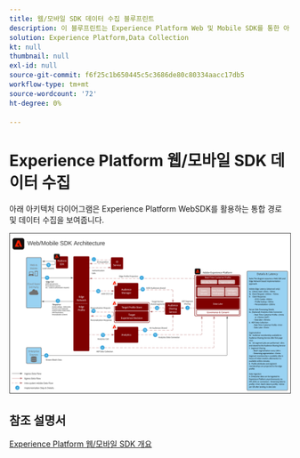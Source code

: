 ```yaml
---
title: 웹/모바일 SDK 데이터 수집 블루프린트
description: 이 블루프린트는 Experience Platform Web 및 Mobile SDK를 통한 아키텍처 및 수집을 보여줍니다
solution: Experience Platform,Data Collection
kt: null
thumbnail: null
exl-id: null
source-git-commit: f6f25c1b650445c5c3686de80c80334aacc17db5
workflow-type: tm+mt
source-wordcount: '72'
ht-degree: 0%

---
```


# Experience Platform 웹/모바일 SDK 데이터 수집

아래 아키텍처 다이어그램은 Experience Platform WebSDK를 활용하는 통합 경로 및 데이터 수집을 보여줍니다.

<img src="assets/web_sdk_flow.svg" alt="Experience Platform 웹 및 Mobile SDK를 사용하여 구현을 위한 참조 아키텍처" style="border:1px solid #4a4a4a" />

## 참조 설명서

[Experience Platform 웹/모바일 SDK 개요](https://experienceleague.adobe.com/docs/experience-platform/edge/home.html?lang=en)
